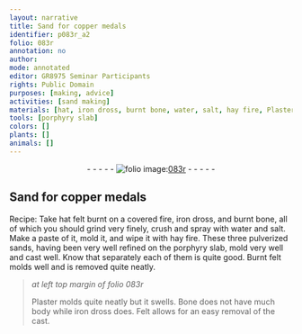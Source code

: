 ```yaml
---
layout: narrative
title: Sand for copper medals
identifier: p083r_a2
folio: 083r
annotation: no
author:
mode: annotated
editor: GR8975 Seminar Participants
rights: Public Domain
purposes: [making, advice]
activities: [sand making]
materials: [hat, iron dross, burnt bone, water, salt, hay fire, Plaster, Bone]
tools: [porphyry slab]
colors: []
plants: []
animals: []
---
```


 <div class="folio" align="center">- - - - - <a href="http://gallica.bnf.fr/ark:/12148/btv1b10500001g/f171.item" target="_blank"><img src="https://cu-mkp.github.io/GR8975-edition/assets/photo-icon.png" alt="folio image: " style="display:inline-block; margin-bottom:-3px;"/>083r</a> - - - - - </div> <span class="activity"></span> 

## Sand for copper medals

 
  Recipe: Take <span class="material">hat</span> felt burnt on a covered fire, <span class="material">iron dross</span>, and <span class="material">burnt bone</span>, all of which you should grind very finely, crush and spray with <span class="material">water</span> and <span class="material">salt</span>. Make a paste of it, mold it, and wipe it with <span class="material">hay fire</span>. These three pulverized sands, having been very well refined on the <span class="tool">porphyry slab</span>, mold very well and cast well. Know that separately each of them is quite good. Burnt felt molds well and is removed quite neatly. 
 
> *at left top margin of folio 083r*
> 
>   <span class="material">Plaster</span> molds quite neatly but it swells. <span class="material">Bone</span> does not have much body while <span class="material">iron dross</span> does. Felt allows for an easy removal of the cast. 
 